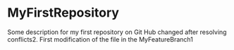 # MyFirstRepository
Some description for my first repository on Git Hub changed after resolving conflicts2.
First modification of the file in the MyFeatureBranch1
